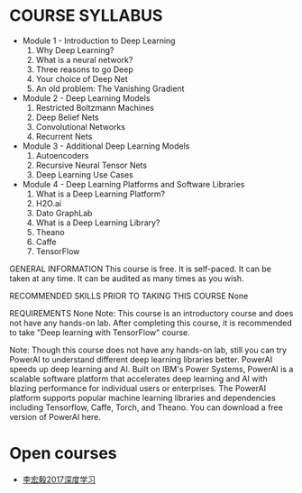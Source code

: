 
# COURSE SYLLABUS
* Module 1 - Introduction to Deep Learning
    1. Why Deep Learning?
    2. What is a neural network?
    3. Three reasons to go Deep
    4. Your choice of Deep Net
    5. An old problem: The Vanishing Gradient
* Module 2 - Deep Learning Models
    1. Restricted Boltzmann Machines
    2. Deep Belief Nets
    3. Convolutional Networks
    4. Recurrent Nets
* Module 3 - Additional Deep Learning Models
    1. Autoencoders
    2. Recursive Neural Tensor Nets
    3. Deep Learning Use Cases
* Module 4 - Deep Learning Platforms and Software Libraries
    1. What is a Deep Learning Platform?
    2. H2O.ai
    3. Dato GraphLab
    4. What is a Deep Learning Library?
    5. Theano
    6. Caffe
    7. TensorFlow
 

GENERAL INFORMATION
This course is free.
It is self-paced.
It can be taken at any time.
It can be audited as many times as you wish.
 

RECOMMENDED SKILLS PRIOR TO TAKING THIS COURSE
None
 

REQUIREMENTS
None
Note: This course is an introductory course and does not have any hands-on lab. After completing this course, it is recommended to take "Deep learning with TensorFlow" course. 

Note: Though this course does not have any hands-on lab, still you can try PowerAI to understand different deep learning libraries better. PowerAI speeds up deep learning and AI. Built on IBM's Power Systems, PowerAI is a scalable software platform that accelerates deep learning and AI with blazing performance for individual users or enterprises. The PowerAI platform supports popular machine learning libraries and dependencies including Tensorflow, Caffe, Torch, and Theano. You can download a free version of PowerAI here.



# Open courses
* [李宏毅2017深度学习](https://www.bilibili.com/video/av9770302?from=search&seid=8726738433477857991)

